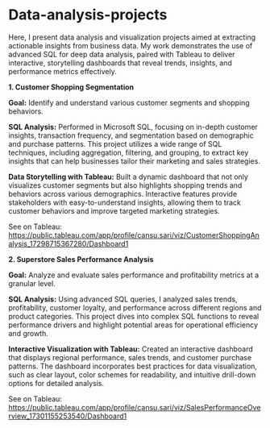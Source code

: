 # Data-analysis-projects

Here, I present data analysis and visualization projects aimed at extracting actionable insights from business data. My work demonstrates the use of advanced SQL for deep data analysis, paired with Tableau to deliver interactive, storytelling dashboards that reveal trends, insights, and performance metrics effectively.

**1. Customer Shopping Segmentation**

**Goal:** Identify and understand various customer segments and shopping behaviors.

**SQL Analysis:** Performed in Microsoft SQL, focusing on in-depth customer insights, transaction frequency, and segmentation based on demographic and purchase patterns. This project utilizes a wide range of SQL techniques, including aggregation, filtering, and grouping, to extract key insights that can help businesses tailor their marketing and sales strategies.

**Data Storytelling with Tableau:** Built a dynamic dashboard that not only visualizes customer segments but also highlights shopping trends and behaviors across various demographics. Interactive features provide stakeholders with easy-to-understand insights, allowing them to track customer behaviors and improve targeted marketing strategies.

See on Tableau: https://public.tableau.com/app/profile/cansu.sari/viz/CustomerShoppingAnalysis_17298715367280/Dashboard1

**2. Superstore Sales Performance Analysis**

**Goal:** Analyze and evaluate sales performance and profitability metrics at a granular level.

**SQL Analysis:** Using advanced SQL queries, I analyzed sales trends, profitability, customer loyalty, and performance across different regions and product categories. This project dives into complex SQL functions to reveal performance drivers and highlight potential areas for operational efficiency and growth.

**Interactive Visualization with Tableau:** Created an interactive dashboard that displays regional performance, sales trends, and customer purchase patterns. The dashboard incorporates best practices for data visualization, such as clear layout, color schemes for readability, and intuitive drill-down options for detailed analysis.

See on Tableau: https://public.tableau.com/app/profile/cansu.sari/viz/SalesPerformanceOverview_17301155253540/Dashboard1
